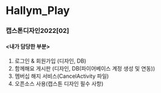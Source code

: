 # Hallym_Play
### 캡스톤디자인2022[02]
#### <내가 담당한 부분>

1. 로그인 & 회원가입 (디자인, DB)
2. 함께해요 게시판 (디자인, DB(파이어베이스 계정 생성 및 연동))
3. 멤버십 해지 서비스(CancelActivity 파일)
4. 오픈소스 사용(캡스톤 디자인 필수 사항)
